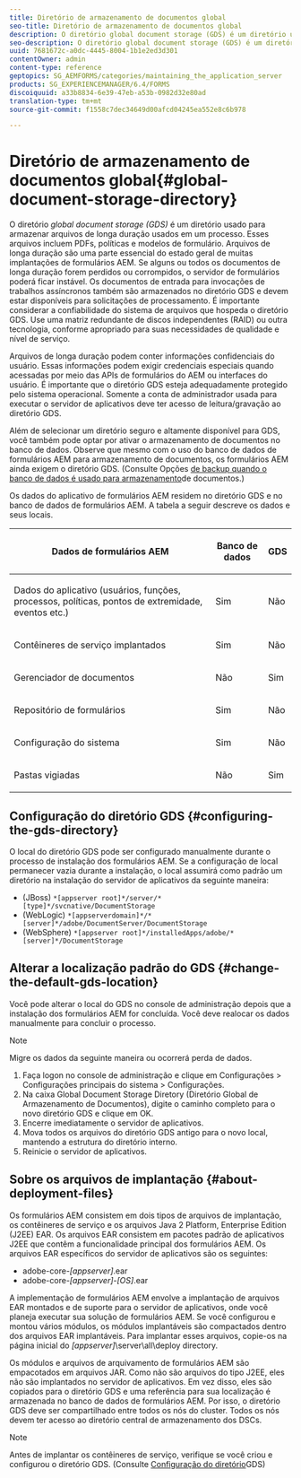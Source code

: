 ```yaml
---
title: Diretório de armazenamento de documentos global
seo-title: Diretório de armazenamento de documentos global
description: O diretório global document storage (GDS) é um diretório usado para armazenar arquivos de longa duração usados em um processo.
seo-description: O diretório global document storage (GDS) é um diretório usado para armazenar arquivos de longa duração usados em um processo.
uuid: 7681672c-a0dc-4445-8004-1b1e2ed3d301
contentOwner: admin
content-type: reference
geptopics: SG_AEMFORMS/categories/maintaining_the_application_server
products: SG_EXPERIENCEMANAGER/6.4/FORMS
discoiquuid: a33b8834-6e39-47eb-a53b-0982d32e80ad
translation-type: tm+mt
source-git-commit: f1558c7dec34649d00afcd04245ea552e8c6b978

---
```



# Diretório de armazenamento de documentos global{#global-document-storage-directory}

O diretório *global document storage (GDS)* é um diretório usado para armazenar arquivos de longa duração usados em um processo. Esses arquivos incluem PDFs, políticas e modelos de formulário. Arquivos de longa duração são uma parte essencial do estado geral de muitas implantações de formulários AEM. Se alguns ou todos os documentos de longa duração forem perdidos ou corrompidos, o servidor de formulários poderá ficar instável. Os documentos de entrada para invocações de trabalhos assíncronos também são armazenados no diretório GDS e devem estar disponíveis para solicitações de processamento. É importante considerar a confiabilidade do sistema de arquivos que hospeda o diretório GDS. Use uma matriz redundante de discos independentes (RAID) ou outra tecnologia, conforme apropriado para suas necessidades de qualidade e nível de serviço.

Arquivos de longa duração podem conter informações confidenciais do usuário. Essas informações podem exigir credenciais especiais quando acessadas por meio das APIs de formulários do AEM ou interfaces do usuário. É importante que o diretório GDS esteja adequadamente protegido pelo sistema operacional. Somente a conta de administrador usada para executar o servidor de aplicativos deve ter acesso de leitura/gravação ao diretório GDS.

Além de selecionar um diretório seguro e altamente disponível para GDS, você também pode optar por ativar o armazenamento de documentos no banco de dados. Observe que mesmo com o uso do banco de dados de formulários AEM para armazenamento de documentos, os formulários AEM ainda exigem o diretório GDS. (Consulte Opções [de backup quando o banco de dados é usado para armazenamento](/help/forms/using/admin-help/files-back-recover.md#backup-options-when-database-is-used-for-document-storage)de documentos.)

Os dados do aplicativo de formulários AEM residem no diretório GDS e no banco de dados de formulários AEM. A tabela a seguir descreve os dados e seus locais.

<table> 
 <thead> 
  <tr> 
   <th><p>Dados de formulários AEM</p></th> 
   <th><p>Banco de dados</p></th> 
   <th><p>GDS</p></th> 
  </tr> 
 </thead> 
 <tbody>
  <tr> 
   <td><p>Dados do aplicativo (usuários, funções, processos, políticas, pontos de extremidade, eventos etc.)</p></td> 
   <td><p>Sim</p></td> 
   <td><p>Não</p></td> 
  </tr> 
  <tr> 
   <td><p>Contêineres de serviço implantados</p></td> 
   <td><p>Sim</p></td> 
   <td><p>Não</p></td> 
  </tr> 
  <tr> 
   <td><p>Gerenciador de documentos </p></td> 
   <td><p>Não</p></td> 
   <td><p>Sim</p></td> 
  </tr> 
  <tr> 
   <td><p>Repositório de formulários</p></td> 
   <td><p>Sim</p></td> 
   <td><p>Não</p></td> 
  </tr> 
  <tr> 
   <td><p>Configuração do sistema</p></td> 
   <td><p>Sim</p></td> 
   <td><p>Não</p></td> 
  </tr> 
  <tr> 
   <td><p>Pastas vigiadas</p></td> 
   <td><p>Não</p></td> 
   <td><p>Sim</p></td> 
  </tr> 
 </tbody> 
</table>

## Configuração do diretório GDS {#configuring-the-gds-directory}

O local do diretório GDS pode ser configurado manualmente durante o processo de instalação dos formulários AEM. Se a configuração de local permanecer vazia durante a instalação, o local assumirá como padrão um diretório na instalação do servidor de aplicativos da seguinte maneira:

* (JBoss) `*[appserver root]*/server/*[type]*/svcnative/DocumentStorage`
* (WebLogic) `*[appserverdomain]*/*[server]*/adobe/DocumentServer/DocumentStorage`
* (WebSphere) `*[appserver root]*/installedApps/adobe/*[server]*/DocumentStorage`

## Alterar a localização padrão do GDS {#change-the-default-gds-location}

Você pode alterar o local do GDS no console de administração depois que a instalação dos formulários AEM for concluída. Você deve realocar os dados manualmente para concluir o processo.

>[!NOTE]
>
>Migre os dados da seguinte maneira ou ocorrerá perda de dados.

1. Faça logon no console de administração e clique em Configurações > Configurações principais do sistema > Configurações.
1. Na caixa Global Document Storage Diretory (Diretório Global de Armazenamento de Documentos), digite o caminho completo para o novo diretório GDS e clique em OK.
1. Encerre imediatamente o servidor de aplicativos.
1. Mova todos os arquivos do diretório GDS antigo para o novo local, mantendo a estrutura do diretório interno.
1. Reinicie o servidor de aplicativos.

## Sobre os arquivos de implantação {#about-deployment-files}

Os formulários AEM consistem em dois tipos de arquivos de implantação, os contêineres de serviço e os arquivos Java 2 Platform, Enterprise Edition (J2EE) EAR. Os arquivos EAR consistem em pacotes padrão de aplicativos J2EE que contêm a funcionalidade principal dos formulários AEM. Os arquivos EAR específicos do servidor de aplicativos são os seguintes:

* adobe-core-*[appserver]*.ear
* adobe-core-*[appserver]*-*[OS]*.ear

A implementação de formulários AEM envolve a implantação de arquivos EAR montados e de suporte para o servidor de aplicativos, onde você planeja executar sua solução de formulários AEM. Se você configurou e montou vários módulos, os módulos implantáveis são compactados dentro dos arquivos EAR implantáveis. Para implantar esses arquivos, copie-os na página inicial do *[appserver]*\server\all\deploy directory.

Os módulos e arquivos de arquivamento de formulários AEM são empacotados em arquivos JAR. Como não são arquivos do tipo J2EE, eles não são implantados no servidor de aplicativos. Em vez disso, eles são copiados para o diretório GDS e uma referência para sua localização é armazenada no banco de dados de formulários AEM. Por isso, o diretório GDS deve ser compartilhado entre todos os nós do cluster. Todos os nós devem ter acesso ao diretório central de armazenamento dos DSCs.

>[!NOTE]
>
>Antes de implantar os contêineres de serviço, verifique se você criou e configurou o diretório GDS. (Consulte [Configuração do diretório](global-document-storage-directory.md#configuring-the-gds-directory)GDS)

